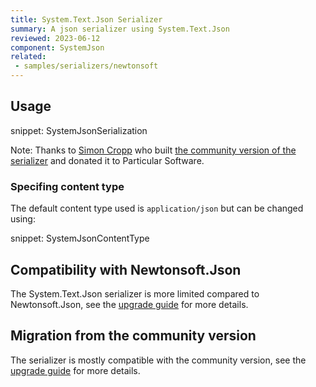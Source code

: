 ```yaml
---
title: System.Text.Json Serializer
summary: A json serializer using System.Text.Json
reviewed: 2023-06-12
component: SystemJson
related:
 - samples/serializers/newtonsoft
---
```


## Usage

snippet: SystemJsonSerialization

Note: Thanks to [Simon Cropp](https://github.com/SimonCropp) who built [the community version of the serializer](https://github.com/NServiceBusExtensions/NServiceBus.Json) and donated it to Particular Software.

### Specifing content type

The default content type used is `application/json` but can be changed using:

snippet: SystemJsonContentType

## Compatibility with Newtonsoft.Json

The System.Text.Json serializer is more limited compared to Newtonsoft.Json, see the [upgrade guide](https://learn.microsoft.com/en-us/dotnet/standard/serialization/system-text-json/migrate-from-newtonsoft) for more details.

## Migration from the community version

The serializer is mostly compatible with the community version, see the [upgrade guide](/nservicebus/upgrades/community-system-json.md) for more details.
